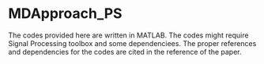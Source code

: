 # MDApproach_PS
The codes provided here are written in MATLAB.  The codes might require Signal Processing toolbox and some dependenciees.  The proper references and dependencies for the codes are cited in the reference of the paper.  
